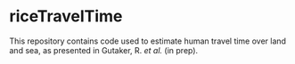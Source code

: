 # riceTravelTime

This repository contains code used to estimate human travel time over land and sea, as presented in Gutaker, R. *et al.* (in prep).
